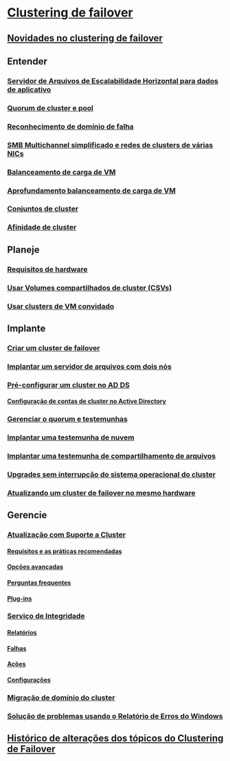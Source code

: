 # [Clustering de failover](failover-clustering-overview.md)
## [Novidades no clustering de failover](whats-new-in-failover-clustering.md)
## Entender
### [Servidor de Arquivos de Escalabilidade Horizontal para dados de aplicativo](sofs-overview.md)
### [Quorum de cluster e pool](../storage/storage-spaces/understand-quorum.md)
### [Reconhecimento de domínio de falha](fault-domains.md)
### [SMB Multichannel simplificado e redes de clusters de várias NICs](smb-multichannel.md)
### [Balanceamento de carga de VM](vm-load-balancing-overview.md)
### [Aprofundamento balanceamento de carga de VM](vm-load-balancing-deep-dive.md)
### [Conjuntos de cluster](../storage/storage-spaces/cluster-sets.md)
### [Afinidade de cluster](cluster-affinity.md)
## Planeje
### [Requisitos de hardware](clustering-requirements.md)
### [Usar Volumes compartilhados de cluster (CSVs)](failover-cluster-csvs.md)
### [Usar clusters de VM convidado](../storage/storage-spaces/storage-spaces-direct-in-vm.md)
## Implante
### [Criar um cluster de failover](create-failover-cluster.md)
### [Implantar um servidor de arquivos com dois nós](deploy-two-node-clustered-file-server.md)
### [Pré-configurar um cluster no AD DS](prestage-cluster-adds.md)
#### [Configuração de contas de cluster no Active Directory](configure-ad-accounts.md)
### [Gerenciar o quorum e testemunhas](manage-cluster-quorum.md)
### [Implantar uma testemunha de nuvem](deploy-cloud-witness.md)
### [Implantar uma testemunha de compartilhamento de arquivos](file-share-witness.md)
### [Upgrades sem interrupção do sistema operacional do cluster](cluster-operating-system-rolling-upgrade.md)
### [Atualizando um cluster de failover no mesmo hardware](upgrade-option-same-hardware.md)
## Gerencie
### [Atualização com Suporte a Cluster](cluster-aware-updating.md)
#### [Requisitos e as práticas recomendadas](cluster-aware-updating-requirements.md)
#### [Opções avançadas](cluster-aware-updating-options.md)
#### [Perguntas frequentes](cluster-aware-updating-faq.md)
#### [Plug-ins](cluster-aware-updating-plug-ins.md)
### [Serviço de Integridade](health-service-overview.md)
#### [Relatórios](health-service-reports.md)
#### [Falhas](health-service-faults.md)
#### [Ações](health-service-actions.md)
#### [Configurações](health-service-settings.md)
### [Migração de domínio do cluster](cluster-domain-migration.md)
### [Solução de problemas usando o Relatório de Erros do Windows](troubleshooting-using-WER-reports.md)
## [Histórico de alterações dos tópicos do Clustering de Failover](clustering-change-history.md)

